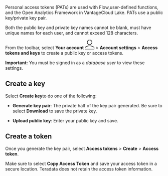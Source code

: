 Personal access tokens (PATs) are used with Flow,user-defined functions, and the Open Analytics Framework in VantageCloud Lake. PATs use a public key/private key pair.

Both the public key and private key names cannot be blank, must have unique names for each user, and cannot exceed 128 characters.

From the toolbar, select **Your account** ![Person icon.](Images/mci1652327190262.svg) > **Account settings** > **Access tokens and keys** to create a public key or access tokens.

**Important:** You must be signed in as a *database user* to view these settings.

## Create a key


Select **Create key**to do one of the following:

-   **Generate key pair**: The private half of the key pair generated. Be sure to select **Download** to save the private key.


-   **Upload public key**: Enter your public key and save.


## Create a token


Once you generate the key pair, select **Access tokens** > **Create** > **Access token**.

Make sure to select **Copy Access Token** and save your access token in a secure location. Teradata does not retain the access token information.

